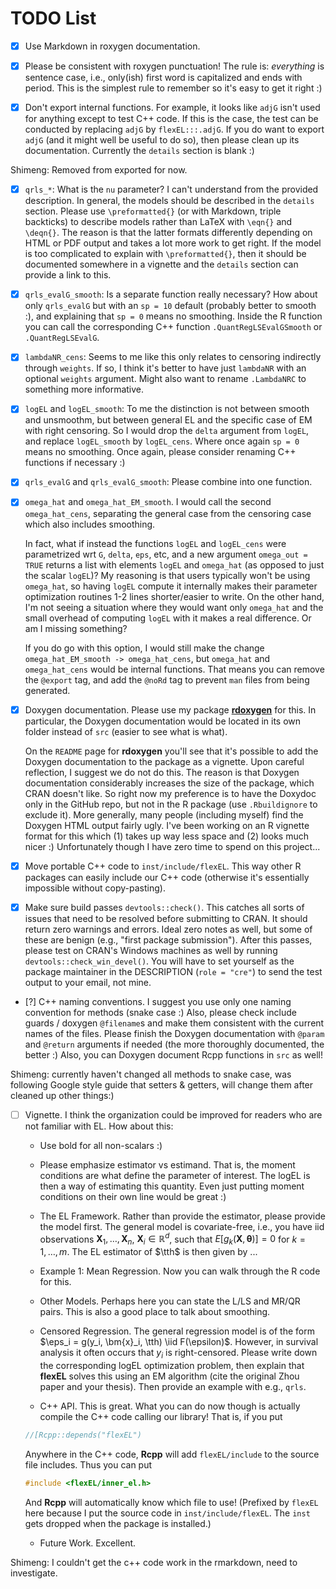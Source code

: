 # TODO List

- [x] Use Markdown in roxygen documentation. 

- [x] Please be consistent with roxygen punctuation!  The rule is: *everything* is sentence case, i.e., only(ish) first word is capitalized and ends with period.  This is the simplest rule to remember so it's easy to get it right :)

- [x] Don't export internal functions.  For example, it looks like `adjG` isn't used for anything except to test C++ code.  If this is the case, the test can be conducted by replacing `adjG` by `flexEL:::.adjG`.   If you do want to export `adjG` (and it might well be useful to do so), then please clean up its documentation.  Currently the `details` section is blank :)

Shimeng: Removed from exported for now.

- [x] `qrls_*`: What is the `nu` parameter?  I can't understand from the provided description.  In general, the models should be described in the `details` section.  Please use `\preformatted{}` (or with Markdown, triple backticks) to describe models rather than LaTeX with `\eqn{}` and `\deqn{}`.  The reason is that the latter formats differently depending on HTML or PDF output and takes a lot more work to get right.  If the model is too complicated to explain with `\preformatted{}`, then it should be documented somewhere in a vignette and the `details` section can provide a link to this.

- [x] `qrls_evalG_smooth`: Is a separate function really necessary?  How about only `qrls_evalG` but with an `sp = 10` default (probably better to smooth :), and explaining that `sp = 0` means no smoothing.  Inside the R function you can call the corresponding C++ function `.QuantRegLSEvalGSmooth` or `.QuantRegLSEvalG`.

- [x] `lambdaNR_cens`: Seems to me like this only relates to censoring indirectly through `weights`.  If so, I think it's better to have just `lambdaNR` with an optional `weights` argument.  Might also want to rename `.LambdaNRC` to something more informative.

- [x] `logEL` and `logEL_smooth`: To me the distinction is not between smooth and unsmoothm, but between general EL and the specific case of EM with right censoring.  So I would drop the `delta` argument from `logEL`, and replace `logEL_smooth` by `logEL_cens`.  Where once again `sp = 0` means no smoothing.  Once again, please consider renaming C++ functions if necessary :)

- [x] `qrls_evalG` and `qrls_evalG_smooth`: Please combine into one function.

- [x] `omega_hat` and `omega_hat_EM_smooth`.  I would call the second `omega_hat_cens`, separating the general case from the censoring case which also includes smoothing.

	In fact, what if instead the functions `logEL` and `logEL_cens` were parametrized wrt `G`, `delta`, `eps`, etc, and a new argument `omega_out = TRUE` returns a list with elements `logEL` and `omega_hat` (as opposed to just the scalar `logEL`)?  My reasoning is that users typically won't be using `omega_hat`, so having `logEL` compute it internally makes their parameter optimization routines 1-2 lines shorter/easier to write.  On the other hand, I'm not seeing a situation where they would want only `omega_hat` and the small overhead of computing `logEL` with it makes a real difference.  Or am I missing something?  
	
	If you do go with this option, I would still make the change `omega_hat_EM_smooth -> omega_hat_cens`, but `omega_hat` and `omega_hat_cens` would be internal functions.  That means you can remove the `@export` tag, and add the `@noRd` tag to prevent `man` files from being generated.
	
- [x] Doxygen documentation.  Please use my package [**rdoxygen**](https://github.com/mlysy/rdoxygen) for this.  In particular, the Doxygen documentation would be located in its own folder instead of `src` (easier to see what is what).  

	On the `README` page for **rdoxygen** you'll see that it's possible to add the Doxygen documentation to the package as a vignette.  Upon careful reflection, I suggest we do not do this.  The reason is that Doxygen documentation considerably increases the size of the package, which CRAN doesn't like.  So right now my preference is to have the Doxydoc only in the GitHub repo, but not in the R package (use `.Rbuildignore` to exclude it).  More generally, many people (including myself) find the Doxygen HTML output fairly ugly.  I've been working on an R vignette format for this which (1) takes up way less space and (2) looks much nicer :) Unfortunately though I have zero time to spend on this project...

- [x] Move portable C++ code to `inst/include/flexEL`.  This way other R packages can easily include our C++ code (otherwise it's essentially impossible without copy-pasting).

- [x] Make sure build passes `devtools::check()`.  This catches all sorts of issues that need to be resolved before submitting to CRAN.  It should return zero warnings and errors.  Ideal zero notes as well, but some of these are benign (e.g., "first package submission").  After this passes, please test on CRAN's Windows machines as well by running `devtools::check_win_devel()`.  You will have to set yourself as the package maintainer in the DESCRIPTION (`role = "cre"`) to send the test output to your email, not mine.

- [?] C++ naming conventions.  I suggest you use only one naming convention for methods (snake case :)  Also, please check include guards / doxygen `@filename`s and make them consistent with the current names of the files.  Please finish the Doxygen documentation with `@param` and `@return` arguments if needed (the more thoroughly documented, the better :) Also, you can Doxygen document Rcpp functions in `src` as well!

Shimeng: currently haven't changed all methods to snake case, was following Google style guide that setters & getters, will change them after cleaned up other things:) 

- [ ] Vignette.  I think the organization could be improved for readers who are not familiar with EL.  How about this:

	- Use bold for all non-scalars :)
	
	- Please emphasize estimator vs estimand.  That is, the moment conditions are what define the parameter of interest.  The logEL is then a way of estimating this quantity.  Even just putting moment conditions on their own line would be great :)

	- The EL Framework.  Rather than provide the estimator, please provide the model first.  The general model is covariate-free, i.e., you have iid observations $\bm{X}_1, \ldots, \bm{X}_n$, $\bm{X}_i \in \mathbb{R}^d$, such that $E[g_k(\bm{X}, \bm{\theta})] = 0$ for $k = 1,\ldots, m$.  The EL estimator of $\tth$ is then given by ...
	
	- Example 1: Mean Regression.  Now you can walk through the R code for this.
	
	- Other Models.  Perhaps here you can state the L/LS and MR/QR pairs.  This is also a good place to talk about smoothing.

	- Censored Regression.  The general regression model is of the form $\eps_i = g(y_i, \bm{x}_i, \tth) \iid F(\epsilon)$.  However, in survival analysis it often occurs that $y_i$ is right-censored.  Please write down the corresponding logEL optimization problem, then explain that **flexEL** solves this using an EM algorithm (cite the original Zhou paper and your thesis).  Then provide an example with e.g., `qrls`.

	- C++ API.  This is great.  What you can do now though is actually compile the C++ code calling our library!  That is, if you put
	
	```cpp
	//[Rcpp::depends("flexEL")
	```
	
	Anywhere in the C++ code, **Rcpp** will add `flexEL/include` to the source file includes.  Thus you can put
	
	```cpp
	#include <flexEL/inner_el.h>
	```
	
	And **Rcpp** will automatically know which file to use! (Prefixed by `flexEL` here because I put the source code in `inst/include/flexEL`.  The `inst` gets dropped when the package is installed.)

	- Future Work.  Excellent.
	
Shimeng: I couldn't get the c++ code work in the rmarkdown, need to investigate.
